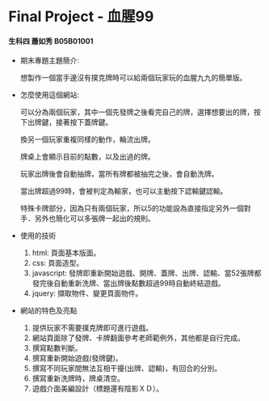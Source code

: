 # Final Project - 血腥99
#### 生科四 蕭如秀 B05B01001

* 期末專題主題簡介:

	想製作一個當手邊沒有撲克牌時可以給兩個玩家玩的血腥九九的簡單版。

* 怎麼使用這個網站:

	可以分為兩個玩家，其中一個先發牌之後看完自己的牌，選擇想要出的牌，按下出牌鍵，接著按下蓋牌鍵。
	
	換另一個玩家重複同樣的動作，輪流出牌。

	牌桌上會顯示目前的點數，以及出過的牌。
	
	玩家出牌後會自動抽牌，當所有牌都被抽完之後，會自動洗牌。
	
	當出牌超過99時，會被判定為輸家，也可以主動按下認輸鍵認輸。
	
	特殊卡牌部分，因為只有兩個玩家，所以5的功能設為直接指定另外一個對手．另外也簡化可以多張牌一起出的規則。

* 使用的技術
	1. html: 頁面基本版面。
	2. css: 頁面造型。
	3. javascript: 發牌即重新開始遊戲、開牌、蓋牌、出牌、認輸、當52張牌都發完後自動重新洗牌、當出牌後點數超過99時自動終結遊戲。
	4. jquery: 擷取物件、變更頁面物件。 
	
* 網站的特色及亮點
	1. 提供玩家不需要撲克牌即可進行遊戲。
	2. 網站頁面除了發牌、卡牌翻面參考老師範例外，其他都是自行完成。 
	3. 撰寫點數判斷。
	4. 撰寫重新開始遊戲(發牌鍵)。
	5. 撰寫不同玩家間無法互相干擾(出牌、認輸)，有回合的分別。
	6. 撰寫重新洗牌時，牌桌清空。
	7. 遊戲介面美編設計（標題還有陰影ＸＤ）。
	



